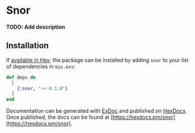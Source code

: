 # Snor

**TODO: Add description**

## Installation

If [available in Hex](https://hex.pm/docs/publish), the package can be installed
by adding `snor` to your list of dependencies in `mix.exs`:

```elixir
def deps do
  [
    {:snor, "~> 0.1.0"}
  ]
end
```

Documentation can be generated with [ExDoc](https://github.com/elixir-lang/ex_doc)
and published on [HexDocs](https://hexdocs.pm). Once published, the docs can
be found at [https://hexdocs.pm/snor](https://hexdocs.pm/snor).

